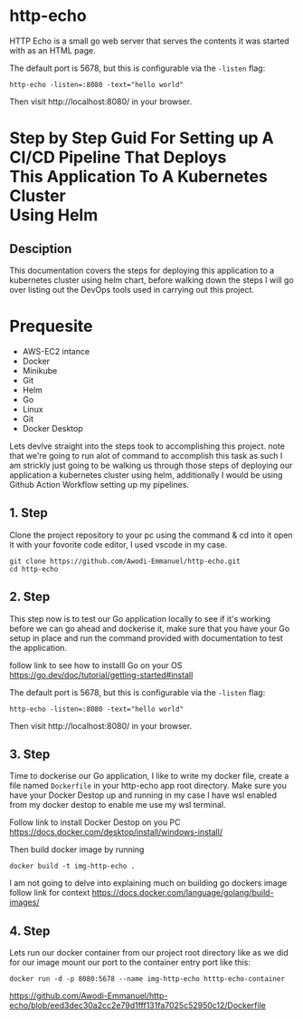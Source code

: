 http-echo
=========
HTTP Echo is a small go web server that serves the contents it was started with
as an HTML page.

The default port is 5678, but this is configurable via the `-listen` flag:

```
http-echo -listen=:8080 -text="hello world"
```

Then visit http://localhost:8080/ in your browser.

Step by Step Guid For Setting up A CI/CD Pipeline That Deploys <br /> 
This Application To A Kubernetes Cluster <br /> 
Using Helm
==========
## Desciption
This documentation covers the steps for deploying this application to a kubernetes cluster using helm chart, before walking down the steps I will go over listing out the DevOps tools used in carrying out this project.

Prequesite
==========

- AWS-EC2 intance
- Docker
- Minikube
- Git
- Helm
- Go
- Linux
- Git
- Docker Desktop

Lets devlve straight into the steps took to accomplishing this project. note that we're going to run alot of command to accomplish this task as such I am strickly just going to be walking us through those steps of deploying our application a kubernetes cluster using helm, additionally I would be using Github Action Workflow setting up my pipelines.

## 1. Step 

Clone the project repository to your pc using the command & cd into it open it with your fovorite code editor, I used vscode in my case.

```
git clone https://github.com/Awodi-Emmanuel/http-echo.git
cd http-echo
```

## 2. Step 

This step now is to test our Go application locally to see if it's working before we can go ahead and dockerise it, make sure that you have your Go setup in place and run the command provided with documentation to test the application.

follow link to see how to installl Go on your OS https://go.dev/doc/tutorial/getting-started#install

The default port is 5678, but this is configurable via the `-listen` flag:

```
http-echo -listen=:8080 -text="hello world"
```

Then visit http://localhost:8080/ in your browser.

## 3. Step
Time to dockerise our Go application, I like to write my docker file, create a file named `Dockerfile` in your http-echo app root directory. Make sure you have your Docker Destop up and running in my case I have wsl enabled from my docker destop to enable me use my wsl terminal. 

Follow link to install Docker Destop on you PC https://docs.docker.com/desktop/install/windows-install/

Then build docker image by running

```
docker build -t img-http-echo .
```
I am not going to delve into explaining much on building go dockers image follow link for context https://docs.docker.com/language/golang/build-images/

## 4. Step

Lets run our docker container from our project root directory like as we did for our image mount our port to the container entry port like this:

```
docker run -d -p 8080:5678 --name img-http-echo htttp-echo-container
```

https://github.com/Awodi-Emmanuel/http-echo/blob/eed3dec30a2cc2e79d1fff131fa7025c52950c12/Dockerfile